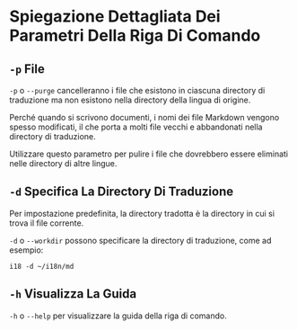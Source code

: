 # Spiegazione Dettagliata Dei Parametri Della Riga Di Comando

## `-p` File

`-p` o `--purge` cancelleranno i file che esistono in ciascuna directory di traduzione ma non esistono nella directory della lingua di origine.

Perché quando si scrivono documenti, i nomi dei file Markdown vengono spesso modificati, il che porta a molti file vecchi e abbandonati nella directory di traduzione.

Utilizzare questo parametro per pulire i file che dovrebbero essere eliminati nelle directory di altre lingue.

## `-d` Specifica La Directory Di Traduzione

Per impostazione predefinita, la directory tradotta è la directory in cui si trova il file corrente.

`-d` o `--workdir` possono specificare la directory di traduzione, come ad esempio:

```
i18 -d ~/i18n/md
```

## `-h` Visualizza La Guida

`-h` o `--help` per visualizzare la guida della riga di comando.